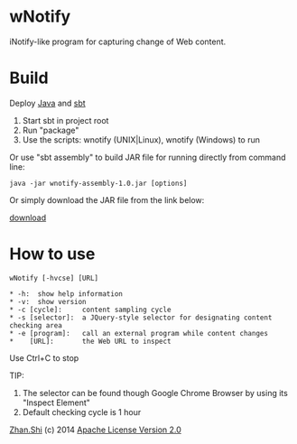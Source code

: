 wNotify
=======
iNotify-like program for capturing change of Web content.

Build
=====
Deploy [Java](http://www.oracle.com/technetwork/java/javase/downloads/index.html) and [sbt](http://www.scala-sbt.org/)

1. Start sbt in project root
2. Run "package"
3. Use the scripts: wnotify (UNIX|Linux), wnotify (Windows) to run

Or use "sbt assembly" to build JAR file for running directly from command line:

`java -jar wnotify-assembly-1.0.jar [options]`

Or simply download the JAR file from the link below:

[download](http://share.weiyun.com/1da7ffa79a3ccfe8087898115f0fa02b)

How to use
==========

    wNotify [-hvcse] [URL]

    * -h:  show help information
    * -v:  show version
    * -c [cycle]:     content sampling cycle
    * -s [selector]:  a JQuery-style selector for designating content checking area
    * -e [program]:   call an external program while content changes
    *    [URL]:       the Web URL to inspect

Use Ctrl+C to stop

TIP:

1. The selector can be found though Google Chrome Browser by using its "Inspect Element"
2. Default checking cycle is 1 hour

[Zhan.Shi](http://shizhan.github.io/) (c) 2014 [Apache License Version 2.0](http://www.apache.org/licenses/)
